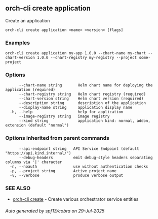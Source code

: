 ## orch-cli create application

Create an application

```
orch-cli create application <name> <version> [flags]
```

### Examples

```
orch-cli create application my-app 1.0.0 --chart-name my-chart --chart-version 1.0.0 --chart-registry my-registry --project some-project
```

### Options

```
      --chart-name string       Helm chart name for deploying the application (required)
      --chart-registry string   Helm chart registry (required)
      --chart-version string    Helm chart version (required)
      --description string      description of the application
      --display-name string     application display name
  -h, --help                    help for application
      --image-registry string   image registry
      --kind string             application kind: normal, addon, extension (default "normal")
```

### Options inherited from parent commands

```
      --api-endpoint string   API Service Endpoint (default "https://api.kind.internal/")
      --debug-headers         emit debug-style headers separating columns via '|' character
  -n, --noauth                use without authentication checks
  -p, --project string        Active project name
  -v, --verbose               produce verbose output
```

### SEE ALSO

* [orch-cli create](orch-cli_create.md)	 - Create various orchestrator service entities

###### Auto generated by spf13/cobra on 29-Jul-2025
